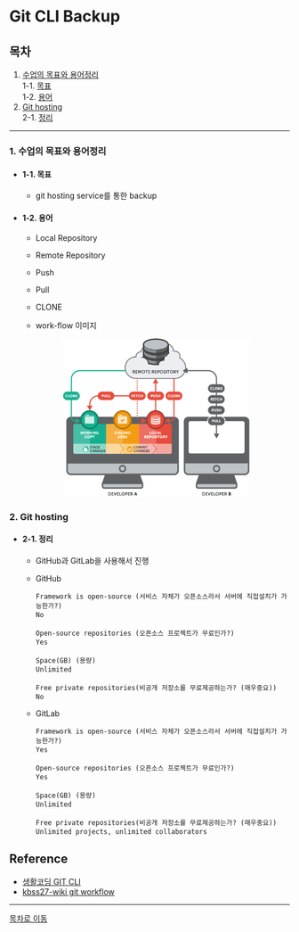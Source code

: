 # Git CLI Backup
## 목차
  1. [수업의 목표와 용어정리](#1-수업의-목표와-용어정리)  
  1-1. [목표](#1-1-목표)  
  1-2. [용어](#1-2-용어)  
  2. [Git hosting](#2-Git-hosting)  
  2-1. [정리](#2-1-정리)  

***
### 1. 수업의 목표와 용어정리
  - #### 1-1. 목표  
    - git hosting service를 통한 backup

  - #### 1-2. 용어  
    * Local Repository  
    
    * Remote Repository  
    
    * Push  
    
    * Pull  
    
    * CLONE  
    
    * work-flow 이미지  
    <p align="center"><img src="/img/Git/basic-remote-workflow.png" width="70%" height="60%" title=git workflow 이미지"></img></p>

### 2. Git hosting
  - #### 2-1. 정리
    * GitHub과 GitLab을 사용해서 진행

    * GitHub
      ```
      Framework is open-source (서비스 자체가 오픈소스라서 서버에 직접설치가 가능한가?)
      No
      
      Open-source repositories (오픈소스 프로젝트가 무료인가?)
      Yes
      
      Space(GB) (용량)
      Unlimited
      
      Free private repositories(비공개 저장소를 무료제공하는가? (매우중요))  
      No
      ```
    * GitLab
      ```
      Framework is open-source (서비스 자체가 오픈소스라서 서버에 직접설치가 가능한가?)
      Yes

      Open-source repositories (오픈소스 프로젝트가 무료인가?)
      Yes

      Space(GB) (용량)
      Unlimited

      Free private repositories(비공개 저장소를 무료제공하는가? (매우중요))
      Unlimited projects, unlimited collaborators
      ```

## Reference   
  - [생활코딩 GIT CLI](https://opentutorials.org/course/3841)
  - [kbss27-wiki git workflow](https://kbss27.github.io/2017/09/15/gitworkflow/) 
***
[목차로 이동](https://github.com/youngho-j/TIL/blob/main/Git/README.md "Go README.md")
